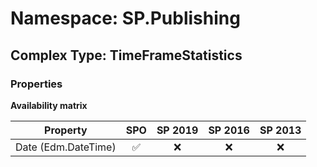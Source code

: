 # Namespace: SP.Publishing

## Complex Type: TimeFrameStatistics

### Properties

**Availability matrix**

Property | SPO | SP 2019 | SP 2016 | SP 2013
----------|:---:|:-------:|:-------:|:-------:
Date (Edm.DateTime) | ✅ | ❌ | ❌ | ❌